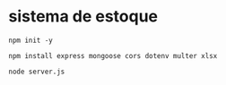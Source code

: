 # sistema de estoque

`npm init -y `

`npm install express mongoose cors dotenv multer xlsx`

`node server.js`
